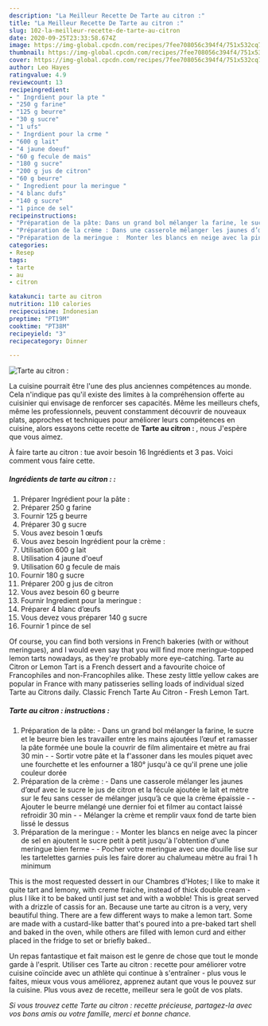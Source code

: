```yaml
---
description: "La Meilleur Recette De Tarte au citron :"
title: "La Meilleur Recette De Tarte au citron :"
slug: 102-la-meilleur-recette-de-tarte-au-citron
date: 2020-09-25T23:33:58.674Z
image: https://img-global.cpcdn.com/recipes/7fee708056c394f4/751x532cq70/tarte-au-citron-photo-principale-de-la-recette.jpg
thumbnail: https://img-global.cpcdn.com/recipes/7fee708056c394f4/751x532cq70/tarte-au-citron-photo-principale-de-la-recette.jpg
cover: https://img-global.cpcdn.com/recipes/7fee708056c394f4/751x532cq70/tarte-au-citron-photo-principale-de-la-recette.jpg
author: Leo Hayes
ratingvalue: 4.9
reviewcount: 13
recipeingredient:
- " Ingrdient pour la pte "
- "250 g farine"
- "125 g beurre"
- "30 g sucre"
- "1 ufs"
- " Ingrdient pour la crme "
- "600 g lait"
- "4 jaune doeuf"
- "60 g fecule de mais"
- "180 g sucre"
- "200 g jus de citron"
- "60 g beurre"
- " Ingredient pour la meringue "
- "4 blanc dufs"
- "140 g sucre"
- "1 pince de sel"
recipeinstructions:
- "Préparation de la pâte: Dans un grand bol mélanger la farine, le sucre et le beurre bien les travailler entre les mains ajoutées l’œuf et ramasser la pâte formée une boule la couvrir de film alimentaire et mètre au frai 30 min  Sortir votre pâte et la f&#39;assoner dans les moules piquet avec une fourchette et les enfourner a 180° jusqu&#39;à ce qu&#39;il prene une jolie couleur dorée"
- "Préparation de la crème : Dans une casserole mélanger les jaunes d’œuf avec le sucre le jus de citron et la fécule ajoutée le lait et mètre sur le feu sans cesser de mélanger jusqu’à ce que la crème épaissie   Ajouter le beurre mélangé une dernier foi et filmer au contact laissé refroidir 30 min   Mélanger la crème et remplir vaux fond de tarte bien lissé le dessus"
- "Préparation de la meringue :  Monter les blancs en neige avec la pincer de sel en ajoutent le sucre petit à petit jusqu&#39;à l&#39;obtention d&#39;une meringue bien ferme   Pocher votre meringue avec une douille lise sur les tartelettes garnies puis les faire dorer au chalumeau mètre au frai 1 h minimum"
categories:
- Resep
tags:
- tarte
- au
- citron

katakunci: tarte au citron 
nutrition: 110 calories
recipecuisine: Indonesian
preptime: "PT19M"
cooktime: "PT38M"
recipeyield: "3"
recipecategory: Dinner

---
```



![Tarte au citron :](https://img-global.cpcdn.com/recipes/7fee708056c394f4/751x532cq70/tarte-au-citron-photo-principale-de-la-recette.jpg)

La cuisine pourrait être l'une des plus anciennes compétences au monde. Cela n'indique pas qu'il existe des limites à la compréhension offerte au cuisinier qui envisage de renforcer ses capacités. Même les meilleurs chefs, même les professionnels, peuvent constamment découvrir de nouveaux plats, approches et techniques pour améliorer leurs compétences en cuisine, alors essayons cette recette de <strong> Tarte au citron : </strong>, nous J'espère que vous aimez.

<!--inarticleads1-->

À faire tarte au citron : tue avoir besoin 16 Ingrédients et 3 pas. Voici comment vous faire cette.

##### Ingrédients de tarte au citron : :

1. Préparer  Ingrédient pour la pâte :
1. Préparer 250 g farine
1. Fournir 125 g beurre
1. Préparer 30 g sucre
1. Vous avez besoin 1 œufs
1. Vous avez besoin  Ingrédient pour la crème :
1. Utilisation 600 g lait
1. Utilisation 4 jaune d&#39;oeuf
1. Utilisation 60 g fecule de mais
1. Fournir 180 g sucre
1. Préparer 200 g jus de citron
1. Vous avez besoin 60 g beurre
1. Fournir  Ingredient pour la meringue :
1. Préparer 4 blanc d’œufs
1. Vous devez vous préparer 140 g sucre
1. Fournir 1 pince de sel


Of course, you can find both versions in French bakeries (with or without meringues), and I would even say that you will find more meringue-topped lemon tarts nowadays, as they&#39;re probably more eye-catching. Tarte au Citron or Lemon Tart is a French dessert and a favourite choice of Francophiles and non-Francophiles alike. These zesty little yellow cakes are popular in France with many patisseries selling loads of individual sized Tarte au Citrons daily. Classic French Tarte Au Citron - Fresh Lemon Tart. 

<!--inarticleads2-->

##### Tarte au citron : instructions :

1. Préparation de la pâte: - Dans un grand bol mélanger la farine, le sucre et le beurre bien les travailler entre les mains ajoutées l’œuf et ramasser la pâte formée une boule la couvrir de film alimentaire et mètre au frai 30 min -  - Sortir votre pâte et la f&#39;assoner dans les moules piquet avec une fourchette et les enfourner a 180° jusqu&#39;à ce qu&#39;il prene une jolie couleur dorée
1. Préparation de la crème : - Dans une casserole mélanger les jaunes d’œuf avec le sucre le jus de citron et la fécule ajoutée le lait et mètre sur le feu sans cesser de mélanger jusqu’à ce que la crème épaissie  -  - Ajouter le beurre mélangé une dernier foi et filmer au contact laissé refroidir 30 min  -  - Mélanger la crème et remplir vaux fond de tarte bien lissé le dessus
1. Préparation de la meringue : -  Monter les blancs en neige avec la pincer de sel en ajoutent le sucre petit à petit jusqu&#39;à l&#39;obtention d&#39;une meringue bien ferme  -  - Pocher votre meringue avec une douille lise sur les tartelettes garnies puis les faire dorer au chalumeau mètre au frai 1 h minimum


This is the most requested dessert in our Chambres d&#39;Hotes; I like to make it quite tart and lemony, with creme fraiche, instead of thick double cream - plus I like it to be baked until just set and with a wobble! This is great served with a drizzle of cassis for an. Because une tarte au citron is a very, very beautiful thing. There are a few different ways to make a lemon tart. Some are made with a custard-like batter that&#39;s poured into a pre-baked tart shell and baked in the oven, while others are filled with lemon curd and either placed in the fridge to set or briefly baked.. 

<!--inarticleads1-->

<p>
Un repas fantastique et fait maison est le genre de chose que tout le monde garde à l'esprit. Utiliser ces Tarte au citron : recette pour améliorer votre cuisine coïncide avec un athlète qui continue à s'entraîner - plus vous le faites, mieux vous vous améliorez, apprenez autant que vous le pouvez sur la cuisine. Plus vous avez de recette, meilleur sera le goût de vos plats.
</p>

<p>
<i>Si vous trouvez cette Tarte au citron : recette précieuse, partagez-la avec vos bons amis ou votre famille, merci et bonne chance.</i>
</p>
